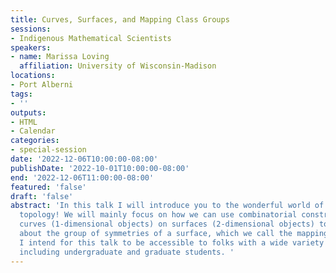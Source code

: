 ```yaml
---
title: Curves, Surfaces, and Mapping Class Groups
sessions:
- Indigenous Mathematical Scientists
speakers:
- name: Marissa Loving
  affiliation: University of Wisconsin-Madison
locations:
- Port Alberni
tags:
- ''
outputs:
- HTML
- Calendar
categories:
- special-session
date: '2022-12-06T10:00:00-08:00'
publishDate: '2022-10-01T10:00:00-08:00'
end: '2022-12-06T11:00:00-08:00'
featured: 'false'
draft: 'false'
abstract: 'In this talk I will introduce you to the wonderful world of 2-dimensional
  topology! We will mainly focus on how we can use combinatorial constructions of
  curves (1-dimensional objects) on surfaces (2-dimensional objects) to answer questions
  about the group of symmetries of a surface, which we call the mapping class group.
  I intend for this talk to be accessible to folks with a wide variety of backgrounds
  including undergraduate and graduate students. '
---
```

